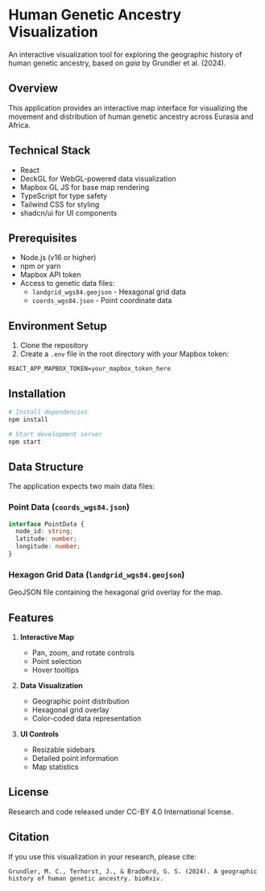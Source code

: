 # Human Genetic Ancestry Visualization

An interactive visualization tool for exploring the geographic history of human genetic ancestry, based on *gaia* by Grundler et al. (2024).

## Overview

This application provides an interactive map interface for visualizing the movement and distribution of human genetic ancestry across Eurasia and Africa. 

## Technical Stack

- React
- DeckGL for WebGL-powered data visualization
- Mapbox GL JS for base map rendering
- TypeScript for type safety
- Tailwind CSS for styling
- shadcn/ui for UI components

## Prerequisites

- Node.js (v16 or higher)
- npm or yarn
- Mapbox API token
- Access to genetic data files:
    - `landgrid_wgs84.geojson` - Hexagonal grid data
    - `coords_wgs84.json` - Point coordinate data

## Environment Setup

1. Clone the repository
2. Create a `.env` file in the root directory with your Mapbox token:
```
REACT_APP_MAPBOX_TOKEN=your_mapbox_token_here
```

## Installation

```bash
# Install dependencies
npm install

# Start development server
npm start
```

## Data Structure

The application expects two main data files:

### Point Data (`coords_wgs84.json`)
```typescript
interface PointData {
  node_id: string;
  latitude: number;
  longitude: number;
}
```

### Hexagon Grid Data (`landgrid_wgs84.geojson`)
GeoJSON file containing the hexagonal grid overlay for the map.


## Features

1. **Interactive Map**
    - Pan, zoom, and rotate controls
    - Point selection
    - Hover tooltips

2. **Data Visualization**
    - Geographic point distribution
    - Hexagonal grid overlay
    - Color-coded data representation

3. **UI Controls**
    - Resizable sidebars
    - Detailed point information
    - Map statistics

## License

Research and code released under CC-BY 4.0 International license.

## Citation

If you use this visualization in your research, please cite:
```
Grundler, M. C., Terhorst, J., & Bradburd, G. S. (2024). A geographic history of human genetic ancestry. bioRxiv.
```